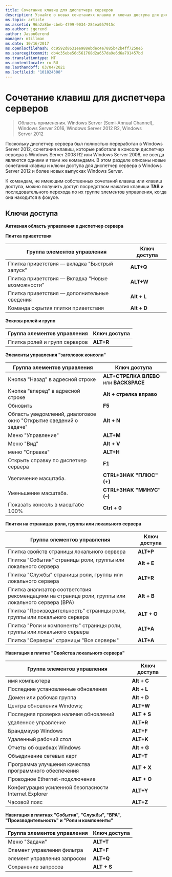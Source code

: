 ```yaml
---
title: Сочетание клавиш для диспетчера серверов
description: Узнайте о новых сочетаниях клавиш и ключах доступа для диспетчер сервера в Windows Server 2012 и более новых выпусках Windows Server.
ms.topic: article
ms.assetid: 96a2a8be-cbeb-4799-9034-284ea057915c
ms.author: jgerend
author: JasonGerend
manager: mtillman
ms.date: 10/16/2017
ms.openlocfilehash: dc9592d8631ee988ebdec4e7885b42b4ff7250e5
ms.sourcegitcommit: db4c35ebe56d561768d2a657da9e6d6a791457bd
ms.translationtype: MT
ms.contentlocale: ru-RU
ms.lasthandoff: 03/04/2021
ms.locfileid: "101824308"
---
```

# <a name="keyboard-shortcuts-for-server-manager"></a>Сочетание клавиш для диспетчера серверов

>Область применения. Windows Server (Semi-Annual Channel), Windows Server 2016, Windows Server 2012 R2, Windows Server 2012

Поскольку диспетчер сервера был полностью переработан в Windows Server 2012, сочетания клавиш, которые работали в консоли диспетчер сервера в Windows Server 2008 R2 или Windows Server 2008, не всегда являются одними и теми же командами. В этом разделе описаны новые сочетания клавиш и ключи доступа для диспетчер сервера в Windows Server 2012 и более новых выпусках Windows Server.

К командам, не имеющим собственных сочетаний клавиш или клавиш доступа, можно получить доступ посредством нажатия клавиши **TAB** и последовательного перехода по их группе элементов управления, когда она находится в фокусе.

## <a name="access-keys"></a>Ключи доступа
**Активная область управления в диспетчер сервера**

**Плитка приветствия**

|Группа элементов управления|Ключ доступа|
|---------|-------|
|Плитка приветствия — вкладка "Быстрый запуск"|**ALT+Q**|
|Плитка приветствия — Вкладка "Новые возможности"|**ALT+W**|
|Плитка приветствия — дополнительные сведения|**Alt + L**|
|Команда скрытия плитки приветствия|**Alt + D**|

**Эскизы ролей и групп**

|Группа элементов управления|Ключ доступа|
|---------|-------|
|Плитка ролей и групп серверов|**ALT+R**|

**Элементы управления "заголовок консоли"**

|Группа элементов управления|Ключ доступа|
|---------|-------|
|Кнопка "Назад" в адресной строке|**ALT+СТРЕЛКА ВЛЕВО** или **BACKSPACE**|
|Кнопка "вперед" в адресной строке|**Alt + стрелка вправо**|
|Обновить|**F5**|
|Область уведомлений, диалоговое окно "Открытие сведений о задаче"|**Alt + N**|
|Меню "Управление"|**ALT+M**|
|Меню "Вид"|**Alt + V**|
|меню "Справка"|**ALT+H**|
|Открыть справку по диспетчер сервера|**F1**|
|Увеличение масштаба.|**CTRL+ЗНАК "ПЛЮС" (+)**|
|Уменьшение масштаба.|**CTRL+ЗНАК "МИНУС" (–)**|
|Показать консоль в масштабе 100%|**Ctrl + 0**|

**Плитки на страницах роли, группы или локального сервера**

|Группа элементов управления|Ключ доступа|
|---------|-------|
|Плитка свойств страницы локального сервера|**ALT+P**|
|Плитка "События" страницы роли, группы или локального сервера|**Alt + E**|
|Плитка "Службы" страницы роли, группы или локального сервера|**ALT+R**|
|Плитка анализатор соответствия рекомендациям на странице роли, группы или локального сервера (BPA)|**Alt + B**|
|Плитка "Производительность" страницы роли, группы или локального сервера|**ALT + O**|
|Плитка "Роли и компоненты" страницы роли, группы или локального сервера|**ALT+A**|
|Плитка "Серверы" страницы "Все серверы"|**ALT+A**|

**Навигация в плитке "Свойства локального сервера"**

|Группа элементов управления|Ключ доступа|
|---------|-------|
|имя компьютера|**Alt + C**|
|Последние установленные обновления|**Alt + L**|
|Домен или рабочая группа|**Alt + D**|
|Центра обновления Windows;|**ALT+W**|
|Последняя проверка наличия обновлений|**ALT + S**|
|удаленное управление|**ALT+R**|
|Брандмауэр Windows|**ALT+F**|
|Удаленный рабочий стол|**ALT+K**|
|Отчеты об ошибках Windows|**Alt + G**|
|Объединение сетевых карт|**ALT+T**|
|Программа улучшения качества программного обеспечения|**ALT + X**|
|Проводное Ethernet-подключение|**ALT + O**|
|Конфигурация усиленной безопасности Internet Explorer|**ALT+Y**|
|Часовой пояс|**ALT+Z**|

**Навигация в плитках "События", "Службы", "BPA", "Производительность" и "Роли и компоненты"**

|Группа элементов управления|Ключ доступа|
|---------|-------|
|Меню "Задачи"|**ALT+T**|
|Элемент управления фильтра|**ALT+F**|
|элемент управления запросом|**ALT+Q**|
|Сохранение запросов|**ALT + S**|
